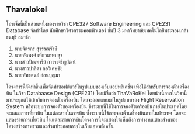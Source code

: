 ## Thavalokel

โปรเจ็คนี้เป็นส่วนหนึ่งของรายวิชา CPE327 Software Engineering และ CPE231 Database จัดทำโดย นักศึกษาวิศวกรรมคอมพิวเตอร์ ชั้นปี 3 มหาวิทยาลัยเทคโนโลยีพระจอมเกล้าธนบุรี
สมาชิก
1. นายจิตรกร สุวรรณรังษี
2. นายทัตพงศ์ เที่ยวมาพบสุข
3. นางสาวปัณฑารีย์ ถาวรเจริญวัฒน์
4. นางสาวปาลิตา กอวิเศษชัย
5. นายพัทธดนย์ อ่อนบุญมา

โครงการนี้จัดทำขึ้นเพื่อจัดทำซอฟต์แวร์ในรูปแบบของเว็บแอปพลิเคชั่น เพื่อใช้สำหรับการจองตั๋วเครื่่องบิน ในวิชา Databaase Design (CPE231) โดยมีชื่อว่า ThaVaRoKel โดยนำเนื้อหาในวิชานี้มาประยุกต์ให้เข้ากับการจองตั๋วเครื่องบิน โดยจะออกแบบมาในรูปแบบของ Flight Reservation System หรือระบบการจองตั๋วของเครื่องบิน ซึ่งระบบนี้ใช้ในการจองตั๋วเครื่องบินภายในประเทศโดยจะแสดงการเที่ยวบิน ในแต่ละสายในการบิน ซึ่งระบบนี้ใช้การจองตั๋วเครื่องบินภายในประเทศ โดยจะแสดงรายการเที่ยวบิน ในแต่ละสายการบินโครงการนี้จะแสดงให้เห็นถึงการทำงานแต่ละส่วนของโครงสร้างภาพรวมและส่วนประกอบภายในเว็บแอพพลิเคชั่น
